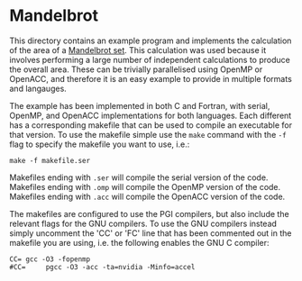 # Mandelbrot

This directory contains an example program and implements the calculation of the area of a [Mandelbrot set](https://en.wikipedia.org/wiki/Mandelbrot_set). This calculation was used because it involves performing a large number of independent calculations to produce the overall area. These can be trivially parallelised using OpenMP or OpenACC, and therefore it is an easy example to provide in multiple formats and langauges.

The example has been implemented in both C and Fortran, with serial, OpenMP, and OpenACC implementations for both languages.  Each different has a corresponding makefile that can be used to compile an executable for that version. To use the makefile simple use the `make` command with the `-f` flag to specify the makefile you want to use, i.e.:
```
make -f makefile.ser
```  

Makefiles ending with `.ser` will compile the serial version of the code.  Makefiles ending with `.omp` will compile the OpenMP version of the code. Makefiles ending with `.acc` will compile the OpenACC version of the code.

The makefiles are configured to use the PGI compilers, but also include the relevant flags for the GNU compilers.  To use the GNU compilers instead simply uncomment the 'CC' or 'FC' line that has been commented out in the makefile you are using, i.e. the following enables the GNU C compiler:

```
CC= gcc -O3 -fopenmp
#CC=     pgcc -O3 -acc -ta=nvidia -Minfo=accel
```
